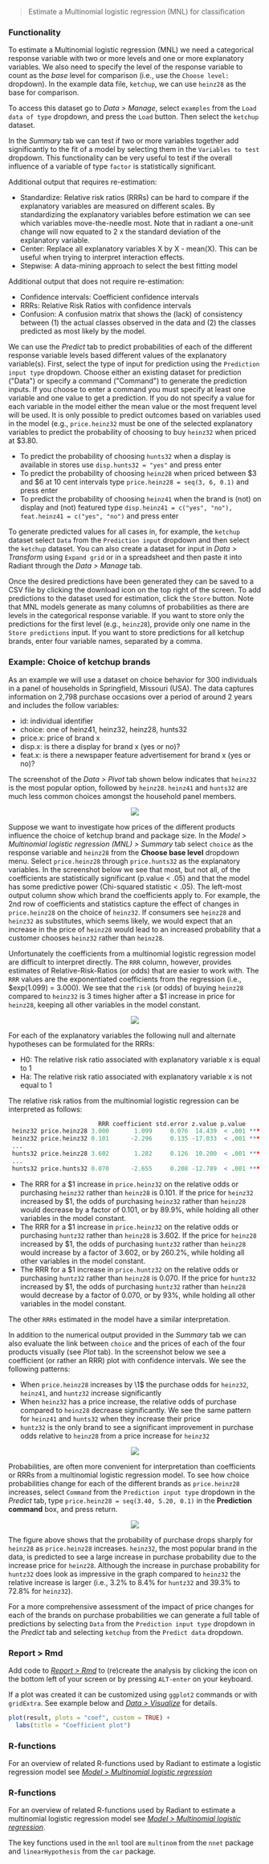> Estimate a Multinomial logistic regression (MNL) for classification

### Functionality

To estimate a Multinomial logistic regression (MNL) we need a categorical response variable with two or more levels and one or more explanatory variables. We also need to specify the level of the response variable to count as the _base_ level for comparison (i.e., use the `Choose level:` dropdown). In the example data file, `ketchup`, we can use `heinz28` as the base for comparison.

To access this dataset go to _Data > Manage_, select `examples` from the `Load data of type` dropdown, and press the `Load` button. Then select the `ketchup` dataset.

In the _Summary_ tab we can test if two or more variables together add significantly to the fit of a model by selecting them in the `Variables to test` dropdown. This functionality can be very useful to test if the overall influence of a variable of type `factor` is statistically significant.

Additional output that requires re-estimation:

* Standardize: Relative risk ratios (RRRs) can be hard to compare if the explanatory variables are measured on different scales. By standardizing the explanatory variables before estimation we can see which variables move-the-needle most. Note that in radiant a one-unit change will now equated to 2 x the standard deviation of the explanatory variable.
* Center: Replace all explanatory variables X by X - mean(X). This can be useful when trying to interpret interaction effects.
* Stepwise: A data-mining approach to select the best fitting model

Additional output that does not require re-estimation:

* Confidence intervals: Coefficient confidence intervals
* RRRs: Relative Risk Ratios with confidence intervals
* Confusion: A confusion matrix that shows the (lack) of consistency between (1) the actual classes observed in the data and (2) the classes predicted as most likely by the model.

We can use the _Predict_ tab to predict probabilities of each of the different response variable levels based different values of the explanatory variable(s). First, select the type of input for prediction using the `Prediction input type` dropdown. Choose either an existing dataset for prediction ("Data") or specify a command ("Command") to generate the prediction inputs. If you choose to enter a command you must specify at least one variable and one value to get a prediction. If you do not specify a value for each variable in the model either the mean value or the most frequent level will be used. It is only possible to predict outcomes based on variables used in the model (e.g., `price.heinz32` must be one of the selected explanatory variables to predict the probability of choosing to buy `heinz32` when priced at \$3.80.

* To predict the probability of choosing `hunts32` when a display is available in stores use `disp.hunts32 = "yes"` and press enter
* To predict the probability of choosing `heinz28` when priced between $3 and \$6 at 10 cent intervals type `price.heinz28 = seq(3, 6, 0.1)` and press enter
* To predict the probability of choosing `heinz41` when the brand is (not) on display and (not) featured type `disp.heinz41 = c("yes", "no"), feat.heinz41 = c("yes", "no")` and press enter

To generate predicted values for all cases in, for example, the `ketchup` dataset select `Data` from the `Prediction input` dropdown and then select the `ketchup` dataset. You can also create a dataset for input in _Data > Transform_ using `Expand grid` or in a spreadsheet and then paste it into Radiant through the _Data > Manage_ tab.

Once the desired predictions have been generated they can be saved to a CSV file by clicking the download icon on the top right of the screen. To add predictions to the dataset used for estimation, click the `Store` button. Note that MNL models generate as many columns of probabilities as there are levels in the categorical response variable. If you want to store only the predictions for the first level (e.g., `heinz28`), provide only one name in the `Store predictions` input. If you want to store predictions for all ketchup brands, enter four variable names, separated by a comma.

### Example: Choice of ketchup brands

As an example we will use a dataset on choice behavior for 300 individuals in a panel of households in Springfield, Missouri (USA). The data captures information on 2,798 purchase occasions over a period of around 2 years and includes the follow variables:

* id: individual identifier
* choice: one of heinz41, heinz32, heinz28, hunts32
* price.x: price of brand x
* disp.x: is there a display for brand x (yes or no)?
* feat.x: is there a newspaper feature advertisement for brand x (yes or no)?

The screenshot of the _Data > Pivot_ tab shown below indicates that `heinz32` is the most popular option, followed by `heinz28`. `heinz41` and `hunts32` are much less common choices amongst the household panel members.

<p align="center"><img src="figures_model/mnl_choice_shares.png"></p>

Suppose we want to investigate how prices of the different products influence the choice of ketchup brand and package size. In the _Model > Multinomial logistic regression (MNL) > Summary_ tab select `choice` as the response variable and `heinz28` from the **Choose base level** dropdown menu. Select `price.heinz28` through `price.hunts32` as the explanatory variables. In the screenshot below we see that most, but not all, of the coefficients are statistically significant (p.value < .05) and that the model has some predictive power (Chi-squared statistic < .05). The left-most output column show which brand the coefficients apply to. For example, the 2nd row of coefficients and statistics capture the effect of changes in `price.heinz28` on the choice of `heinz32`. If consumers see `heinz28` and `heinz32` as substitutes, which seems likely, we would expect that an increase in the price of `heinz28` would lead to an increased probability that a customer chooses `heinz32` rather than `heinz28`.

Unfortunately the coefficients from a multinomial logistic regression model are difficult to interpret directly. The `RRR` column, however, provides estimates of Relative-Risk-Ratios (or odds) that are easier to work with. The `RRR` values are the exponentiated coefficients from the regression (i.e., $exp(1.099) = 3.000). We see that the `risk` (or odds) of buying `heinz28` compared to `heinz32` is 3 times higher after a \$1 increase in price for `heinz28`, keeping all other variables in the model constant. 

<p align="center"><img src="figures_model/mnl_summary.png"></p>

For each of the explanatory variables the following null and alternate hypotheses can be formulated for the RRRs:

* H0: The relative risk ratio associated with explanatory variable x is equal to 1
* Ha: The relative risk ratio associated with explanatory variable x is not equal to 1

The relative risk ratios from the multinomial logistic regression can be interpreted as follows:

```r
                         RRR coefficient std.error z.value p.value    
 heinz32 price.heinz28 3.000       1.099     0.076  14.439  < .001 ***
 heinz32 price.heinz32 0.101      -2.296     0.135 -17.033  < .001 ***
 ...
 hunts32 price.heinz28 3.602       1.282     0.126  10.200  < .001 ***
 ...
 hunts32 price.hunts32 0.070      -2.655     0.208 -12.789  < .001 ***
```

- The RRR for a \$1 increase in `price.heinz32` on the relative odds or purchasing `heinz32` rather than `heinz28` is 0.101. If the price for `heinz32` increased by \$1, the odds of purchasing `heinz32` rather than `heinz28` would decrease by a factor of 0.101, or by 89.9\%, while holding all other variables in the model constant.
- The RRR for a \$1 increase in `price.heinz32` on the relative odds or purchasing `huntz32` rather than `heinz28` is 3.602. If the price for `heinz28` increased by \$1, the odds of purchasing `huntz32` rather than `heinz28` would increase by a factor of 3.602, or by 260.2\%, while holding all other variables in the model constant.
- The RRR for a \$1 increase in `price.huntz32` on the relative odds or purchasing `huntz32` rather than `heinz28` is 0.070. If the price for `huntz32` increased by \$1, the odds of purchasing `huntz32` rather than `heinz28` would decrease by a factor of 0.070, or by 93\%, while holding all other variables in the model constant.

The other `RRRs` estimated in the model have a similar interpretation. 

In addition to the numerical output provided in the _Summary_ tab we can also evaluate the link between `choice` and the prices of each of the four products visually (see _Plot_ tab). In the screenshot below we see a coefficient (or rather an RRR) plot with confidence intervals. We see the following patterns:

- When `price.heinz28` increases by \1$ the purchase odds for `heinz32`, `heinz41`, and `huntz32` increase significantly
- When `heinz32` has a price increase, the relative odds of purchase compared to `heinz28` decrease significantly. We see the same pattern for `heinz41` and `hunts32` when they increase their price   
- `huntz32` is the only brand to see a significant improvement in purchase odds relative to `heinz28` from a price increase for `heinz32`

<p align="center"><img src="figures_model/mnl_plot.png"></p>

Probabilities, are often more convenient for interpretation than coefficients or RRRs from a multinomial logistic regression model. To see how choice probabilities change for each of the different brands as `price.heinz28` increases, select `Command` from the `Prediction input type` dropdown in the _Predict_ tab, type `price.heinz28 = seq(3.40, 5.20, 0.1)` in the **Prediction command** box, and press return.

<p align="center"><img src="figures_model/mnl_predict.png"></p>

The figure above shows that the probability of purchase drops sharply for `heinz28` as `price.heinz28` increases. `heinz32`, the most popular brand in the data, is predicted to see a large increase in purchase probability due to the increase price for `heinz28`. Although the increase in purchase probability for `huntz32` does look as impressive in the graph compared to `heinz32` the relative increase is larger (i.e., 3.2% to 8.4% for `huntz32` and 39.3% to 72.8% for `heinz32`).

For a more comprehensive assessment of the impact of price changes for each of the brands on purchase probabilities we can generate a full table of predictions by selecting `Data` from the `Prediction input type` dropdown in the _Predict_ tab and selecting `ketchup` from the `Predict data` dropdown. 

### Report > Rmd

Add code to <a href="https://radiant-rstats.github.io/docs/data/report_rmd.html" target="_blank">_Report > Rmd_</a> to (re)create the analysis by clicking the <i title="report results" class="fa fa-edit"></i> icon on the bottom left of your screen or by pressing `ALT-enter` on your keyboard. 

If a plot was created it can be customized using `ggplot2` commands or with `gridExtra`. See example below and <a href="https://radiant-rstats.github.io/docs/data/visualize.html" target="_blank">_Data > Visualize_</a> for details.

```r
plot(result, plots = "coef", custom = TRUE) +
  labs(title = "Coefficient plot")
```

### R-functions

For an overview of related R-functions used by Radiant to estimate a logistic regression model see <a href = "https://radiant-rstats.github.io/radiant.model/reference/index.html#section-model-logistic-regression" target="_blank">_Model > Multinomial logistic regression_</a>

### R-functions

For an overview of related R-functions used by Radiant to estimate a multinomial logistic regression model see <a href = "https://radiant-rstats.github.io/radiant.model/reference/index.html#section-model-multinomial-logistic-regression" target="_blank">_Model > Multinomial logistic regression_</a>.

The key functions used in the `mnl` tool are `multinom` from the `nnet` package and `linearHypothesis` from the `car` package. 

<!-- <a href="https://stats.idre.ucla.edu/r/dae/multinomial-logistic-regression" target="_blank">https://stats.idre.ucla.edu/r/dae/multinomial-logistic-regression</a> -->
